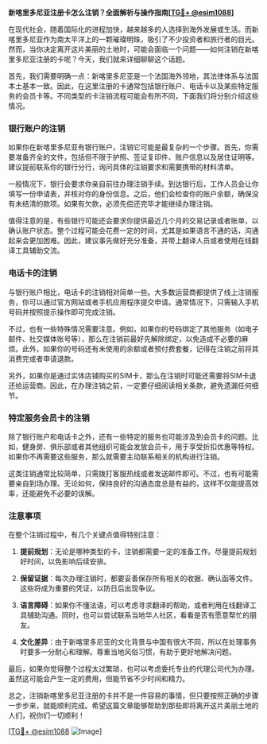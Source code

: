 **新喀里多尼亚注册卡怎么注销？全面解析与操作指南[[TG💪+ @esim1088](https://t.me/s/esim1088)]**

在现代社会，随着国际化的进程加快，越来越多的人选择到海外发展或生活。而新喀里多尼亚作为南太平洋上的一颗璀璨明珠，吸引了不少投资者和旅行者的目光。然而，当你决定离开这片美丽的土地时，可能会面临一个问题——如何注销在新喀里多尼亚注册的卡呢？今天，我们就来详细聊聊这个话题。

首先，我们需要明确一点：新喀里多尼亚是一个法国海外领地，其法律体系与法国本土基本一致。因此，在这里注册的卡通常包括银行账户、电话卡以及某些特定服务的会员卡等。不同类型的卡注销流程可能会有所不同，下面我们将分别介绍这些情况。

### 银行账户的注销

如果你在新喀里多尼亚有银行账户，注销它可能是最复杂的一个步骤。首先，你需要准备齐全的文件，包括但不限于护照、签证复印件、账户信息以及居住证明等。建议提前联系你的银行分行，询问具体的注销要求和需要携带的材料清单。

一般情况下，银行会要求你亲自前往办理注销手续。到达银行后，工作人员会让你填写一份申请表，并核对你的身份信息。之后，他们会检查你的账户余额，确保没有未结清的款项。如果有欠款，必须先偿还完毕才能继续办理注销。

值得注意的是，有些银行可能还会要求你提供最近几个月的交易记录或者账单，以确认账户状态。整个过程可能会花费一定的时间，尤其是如果语言不通的话，沟通起来会更加困难。因此，建议事先做好充分准备，并带上翻译人员或者使用在线翻译工具辅助交流。

### 电话卡的注销

与银行账户相比，电话卡的注销相对简单一些。大多数运营商都提供了线上注销服务，你可以通过官方网站或者手机应用程序提交申请。通常情况下，只需输入手机号码并按照提示操作即可完成注销。

不过，也有一些特殊情况需要注意。例如，如果你的号码绑定了其他服务（如电子邮件、社交媒体账号等），那么在注销前最好先解除绑定，以免造成不必要的麻烦。此外，如果你的号码还有未使用的余额或者预付费套餐，记得在注销之前将其消费完或者申请退款。

另外，如果你是通过实体店铺购买的SIM卡，那么在注销时可能还需要将SIM卡退还给运营商。因此，在办理注销之前，一定要仔细阅读相关条款，避免遗漏任何细节。

### 特定服务会员卡的注销

除了银行账户和电话卡之外，还有一些特定的服务也可能涉及到会员卡的问题。比如，健身房、俱乐部或者其他组织可能会发放会员卡，用于享受折扣优惠等特权。如果你不再需要这些服务，那么就需要主动联系相关的机构进行注销。

这类注销通常比较简单，只需拨打客服热线或者发送邮件即可。不过，也有可能需要亲自到场办理。无论如何，保持良好的沟通态度总是有益的，这样不仅能提高效率，还能避免不必要的误解。

### 注意事项

在整个注销过程中，有几个关键点值得特别注意：

1. **提前规划**：无论是哪种类型的卡，注销都需要一定的准备工作。尽量提前规划好时间，以免影响后续安排。
   
2. **保留证据**：每次办理注销时，都要妥善保存所有相关的收据、确认函等文件。这些将成为重要的凭证，以防日后出现争议。

3. **语言障碍**：如果你不懂法语，可以考虑寻求翻译的帮助，或者利用在线翻译工具辅助沟通。同时，也可以尝试联系当地华人社区，看看是否有愿意帮忙的朋友。

4. **文化差异**：由于新喀里多尼亚的文化背景与中国有很大不同，所以在处理事务时要多一分耐心和理解。尊重当地风俗习惯，有助于更好地解决问题。

最后，如果你觉得整个过程太过繁琐，也可以考虑委托专业的代理公司代为办理。虽然这可能会产生一定的费用，但能节省不少时间和精力。

总之，注销新喀里多尼亚注册的卡并不是一件容易的事情，但只要按照正确的步骤一步步来，就能顺利完成。希望这篇文章能够帮助到那些即将离开这片美丽土地的人们，祝你们一切顺利！

[[TG💪+ @esim1088](https://t.me/s/esim1088) ![Image](https://i.postimg.cc/4NQfJmqS/Snipaste-2025-05-13-00-14-12.png)]